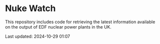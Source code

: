 # Nuke Watch

This repository includes code for retrieving the latest information available on the output of EDF nuclear power plants in the UK.

Last updated: 2024-10-29 01:07